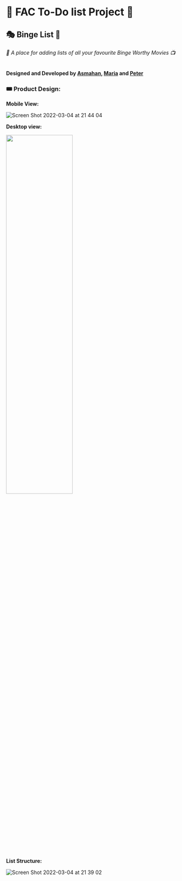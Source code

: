 # :cup_with_straw: FAC To-Do list Project :popcorn:

## :performing_arts: Binge List :movie_camera:

###### :vhs: A place for adding lists of all your favourite Binge Worthy Movies :tv:

#### Designed and Developed by [Asmahan](https://github.com/AsmahanM), [Maria](https://github.com/mariaalouisaa) and [Peter](https://github.com/PJSalter)

### :tickets: Product Design:
**Mobile View:**

![Screen Shot 2022-03-04 at 21 44 04](https://user-images.githubusercontent.com/82019270/156847362-11a3dd98-8185-4a43-bf58-2b18e29ca056.png)

**Desktop view:**

<img src="https://user-images.githubusercontent.com/82019270/156847638-60426cdf-e0f1-4c90-8e03-45f413a7d118.png" width="60%" height="50%">

**List Structure:**

![Screen Shot 2022-03-04 at 21 39 02](https://user-images.githubusercontent.com/82019270/156847341-e50d0985-9000-429e-a48b-fb0e3a8a8869.png)
